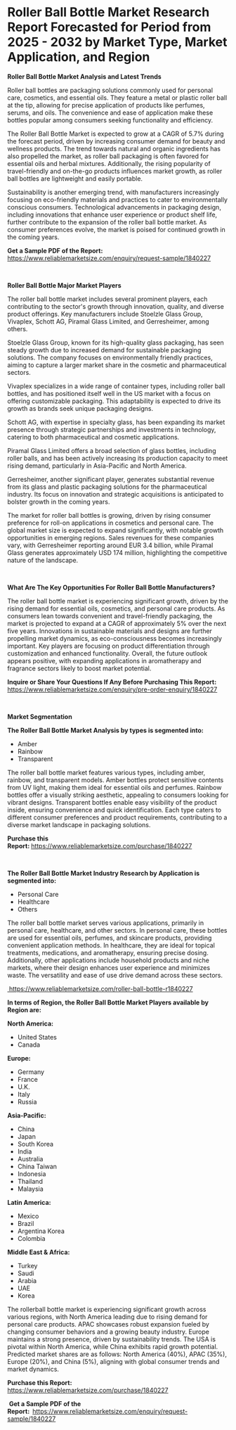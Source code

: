 <p><h1>Roller Ball Bottle Market Research Report Forecasted for Period from 2025 -  2032 by Market Type, Market Application, and Region</h1></p><p><strong>Roller Ball Bottle Market Analysis and Latest Trends</strong></p>
<p><p>Roller ball bottles are packaging solutions commonly used for personal care, cosmetics, and essential oils. They feature a metal or plastic roller ball at the tip, allowing for precise application of products like perfumes, serums, and oils. The convenience and ease of application make these bottles popular among consumers seeking functionality and efficiency.</p><p>The Roller Ball Bottle Market is expected to grow at a CAGR of 5.7% during the forecast period, driven by increasing consumer demand for beauty and wellness products. The trend towards natural and organic ingredients has also propelled the market, as roller ball packaging is often favored for essential oils and herbal mixtures. Additionally, the rising popularity of travel-friendly and on-the-go products influences market growth, as roller ball bottles are lightweight and easily portable.</p><p>Sustainability is another emerging trend, with manufacturers increasingly focusing on eco-friendly materials and practices to cater to environmentally conscious consumers. Technological advancements in packaging design, including innovations that enhance user experience or product shelf life, further contribute to the expansion of the roller ball bottle market. As consumer preferences evolve, the market is poised for continued growth in the coming years.</p></p>
<p><strong>Get a Sample PDF of the Report:&nbsp;</strong> <a href="https://www.reliablemarketsize.com/enquiry/request-sample/1840227?utm_campaign=3269&utm_medium=2&utm_source=Github&utm_content=ia&utm_term=19042025&utm_id=roller-ball-bottle">https://www.reliablemarketsize.com/enquiry/request-sample/1840227</a></p>
<p>&nbsp;</p>
<p><strong>Roller Ball Bottle Major Market Players</strong></p>
<p><p>The roller ball bottle market includes several prominent players, each contributing to the sector's growth through innovation, quality, and diverse product offerings. Key manufacturers include Stoelzle Glass Group, Vivaplex, Schott AG, Piramal Glass Limited, and Gerresheimer, among others. </p><p>Stoelzle Glass Group, known for its high-quality glass packaging, has seen steady growth due to increased demand for sustainable packaging solutions. The company focuses on environmentally friendly practices, aiming to capture a larger market share in the cosmetic and pharmaceutical sectors. </p><p>Vivaplex specializes in a wide range of container types, including roller ball bottles, and has positioned itself well in the US market with a focus on offering customizable packaging. This adaptability is expected to drive its growth as brands seek unique packaging designs.</p><p>Schott AG, with expertise in specialty glass, has been expanding its market presence through strategic partnerships and investments in technology, catering to both pharmaceutical and cosmetic applications. </p><p>Piramal Glass Limited offers a broad selection of glass bottles, including roller balls, and has been actively increasing its production capacity to meet rising demand, particularly in Asia-Pacific and North America.</p><p>Gerresheimer, another significant player, generates substantial revenue from its glass and plastic packaging solutions for the pharmaceutical industry. Its focus on innovation and strategic acquisitions is anticipated to bolster growth in the coming years.</p><p>The market for roller ball bottles is growing, driven by rising consumer preference for roll-on applications in cosmetics and personal care. The global market size is expected to expand significantly, with notable growth opportunities in emerging regions. Sales revenues for these companies vary, with Gerresheimer reporting around EUR 3.4 billion, while Piramal Glass generates approximately USD 174 million, highlighting the competitive nature of the landscape.</p></p>
<p>&nbsp;</p>
<p><strong>What Are The Key Opportunities For Roller Ball Bottle Manufacturers?</strong></p>
<p><p>The roller ball bottle market is experiencing significant growth, driven by the rising demand for essential oils, cosmetics, and personal care products. As consumers lean towards convenient and travel-friendly packaging, the market is projected to expand at a CAGR of approximately 5% over the next five years. Innovations in sustainable materials and designs are further propelling market dynamics, as eco-consciousness becomes increasingly important. Key players are focusing on product differentiation through customization and enhanced functionality. Overall, the future outlook appears positive, with expanding applications in aromatherapy and fragrance sectors likely to boost market potential.</p></p>
<p><strong>Inquire or Share Your Questions If Any Before Purchasing This Report:</strong> <a href="https://www.reliablemarketsize.com/enquiry/pre-order-enquiry/1840227?utm_campaign=3269&utm_medium=2&utm_source=Github&utm_content=ia&utm_term=19042025&utm_id=roller-ball-bottle">https://www.reliablemarketsize.com/enquiry/pre-order-enquiry/1840227</a></p>
<p>&nbsp;</p>
<p><strong>Market Segmentation</strong></p>
<p><strong>The Roller Ball Bottle Market Analysis by types is segmented into:</strong></p>
<p><ul><li>Amber</li><li>Rainbow</li><li>Transparent</li></ul></p>
<p><p>The roller ball bottle market features various types, including amber, rainbow, and transparent models. Amber bottles protect sensitive contents from UV light, making them ideal for essential oils and perfumes. Rainbow bottles offer a visually striking aesthetic, appealing to consumers looking for vibrant designs. Transparent bottles enable easy visibility of the product inside, ensuring convenience and quick identification. Each type caters to different consumer preferences and product requirements, contributing to a diverse market landscape in packaging solutions.</p></p>
<p><strong>Purchase this Report:&nbsp;</strong><a href="https://www.reliablemarketsize.com/purchase/1840227?utm_campaign=3269&utm_medium=2&utm_source=Github&utm_content=ia&utm_term=19042025&utm_id=roller-ball-bottle">https://www.reliablemarketsize.com/purchase/1840227</a></p>
<p>&nbsp;</p>
<p><strong>The Roller Ball Bottle Market Industry Research by Application is segmented into:</strong></p>
<p><ul><li>Personal Care</li><li>Healthcare</li><li>Others</li></ul></p>
<p><p>The roller ball bottle market serves various applications, primarily in personal care, healthcare, and other sectors. In personal care, these bottles are used for essential oils, perfumes, and skincare products, providing convenient application methods. In healthcare, they are ideal for topical treatments, medications, and aromatherapy, ensuring precise dosing. Additionally, other applications include household products and niche markets, where their design enhances user experience and minimizes waste. The versatility and ease of use drive demand across these sectors.</p></p>
<p><a href="https://www.reliablemarketsize.com/roller-ball-bottle-r1840227?utm_campaign=3269&utm_medium=2&utm_source=Github&utm_content=ia&utm_term=19042025&utm_id=roller-ball-bottle">&nbsp;https://www.reliablemarketsize.com/roller-ball-bottle-r1840227</a></p>
<p><strong>In terms of Region, the Roller Ball Bottle Market Players available by Region are:</strong></p>
<p>
    <p> <strong> North America: </strong>
        <ul>
            <li>United States</li>
            <li>Canada</li>
        </ul>
        </p> 
    <p> <strong> Europe: </strong>
        <ul>
            <li>Germany</li>
            <li>France</li>
            <li>U.K.</li>
            <li>Italy</li>
            <li>Russia</li>
        </ul>
        </p> 
    <p> <strong> Asia-Pacific: </strong>
        <ul>
            <li>China</li>
            <li>Japan</li>
            <li>South Korea</li>
            <li>India</li>
            <li>Australia</li>
            <li>China Taiwan</li>
            <li>Indonesia</li>
            <li>Thailand</li>
            <li>Malaysia</li>
        </ul>
        </p> 
    <p> <strong> Latin America: </strong>
        <ul>
            <li>Mexico</li>
            <li>Brazil</li>
            <li>Argentina Korea</li>
            <li>Colombia</li>
        </ul>
        </p> 
    <p> <strong> Middle East & Africa: </strong>
        <ul>
            <li>Turkey</li>
            <li>Saudi</li>
            <li>Arabia</li>
            <li>UAE</li>
            <li>Korea</li>
        </ul>
    </p>
    </p>
<p><p>The rollerball bottle market is experiencing significant growth across various regions, with North America leading due to rising demand for personal care products. APAC showcases robust expansion fueled by changing consumer behaviors and a growing beauty industry. Europe maintains a strong presence, driven by sustainability trends. The USA is pivotal within North America, while China exhibits rapid growth potential. Predicted market shares are as follows: North America (40%), APAC (35%), Europe (20%), and China (5%), aligning with global consumer trends and market dynamics.</p></p>
<p><strong>Purchase this Report: </strong><a href="https://www.reliablemarketsize.com/purchase/1840227?utm_campaign=3269&utm_medium=2&utm_source=Github&utm_content=ia&utm_term=19042025&utm_id=roller-ball-bottle">https://www.reliablemarketsize.com/purchase/1840227</a></p>
<p>&nbsp;<strong>Get a Sample PDF of the Report:&nbsp;&nbsp;</strong><a href="https://www.reliablemarketsize.com/enquiry/request-sample/1840227?utm_campaign=3269&utm_medium=2&utm_source=Github&utm_content=ia&utm_term=19042025&utm_id=roller-ball-bottle">https://www.reliablemarketsize.com/enquiry/request-sample/1840227</a></p>
<p><strong></strong></p>
<p><p></p><p></p><p></p></p>